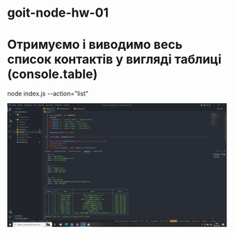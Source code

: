 # goit-node-hw-01

# Отримуємо і виводимо весь список контактів у вигляді таблиці (console.table)

node index.js --action="list"

![Image alt](https://github.com/Akirget/goit-node-hw-01/raw/main/1.png)
